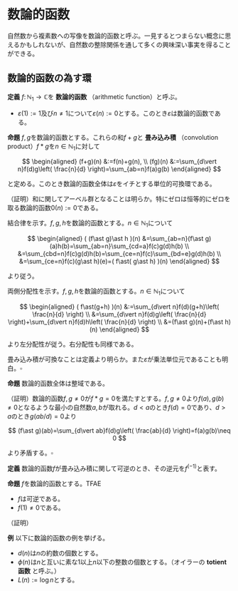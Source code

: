 
# 数論的函数

自然数から複素数への写像を数論的函数と呼ぶ。一見するとつまらない概念に思えるかもしれないが、自然数の整除関係を通して多くの興味深い事実を得ることができる。




## 数論的函数の為す環

__定義__ $f\colon\mathbb{N}_{1}\rightarrow\mathbb{C}$を **数論的函数** （arithmetic function）と呼ぶ。

- $\varepsilon(1):=1$及び$n\neq 1$について$\varepsilon(n):=0$とする。このとき$\varepsilon$は数論的函数である。

__命題__ $f, g$を数論的函数とする。これらの和$f+g$と **畳み込み積** （convolution product）$f\ast g$を$n\in\mathbb{N}_{1}$に対して

$$
\begin{aligned}
(f+g)(n) &:=f(n)+g(n), \\
(fg)(n) &:=\sum_{d\vert n}f(d)g\left( \frac{n}{d} \right)=\sum_{ab=n}f(a)g(b)
\end{aligned}
$$

と定める。このとき数論的函数全体は$\varepsilon$をイチとする単位的可換環である。

（証明）和に関してアーベル群となることは明らか。特にゼロは恒等的にゼロを取る数論的函数$0(n):=0$である。

結合律を示す。$f, g, h$を数論的函数とする。$n\in\mathbb{N}_{1}$について

$$
\begin{aligned}
( (f\ast g)\ast h )(n) &=\sum_{ab=n}(f\ast g)(a)h(b)=\sum_{ab=n}\sum_{cd=a}f(c)g(d)h(b) \\
&=\sum_{cbd=n}f(c)g(d)h(b)=\sum_{ce=n}f(c)\sum_{bd=e}g(d)h(b) \\
&=\sum_{ce=n}f(c)(g\ast h)(e)=( f\ast( g\ast h) )(n)
\end{aligned}
$$

より従う。

両側分配性を示す。$f, g, h$を数論的函数とする。$n\in\mathbb{N}_{1}$について

$$
\begin{aligned}
( f\ast(g+h) )(n) &:=\sum_{d\vert n}f(d)(g+h)\left( \frac{n}{d} \right) \\
&=\sum_{d\vert n}f(d)g\left( \frac{n}{d} \right)+\sum_{d\vert n}f(d)h\left( \frac{n}{d} \right) \\
&=(f\ast g)(n)+(f\ast h)(n)
\end{aligned}
$$

より左分配性が従う。右分配性も同様である。

畳み込み積が可換なことは定義より明らか。また$\varepsilon$が乗法単位元であることも明白。$\square$

__命題__ 数論的函数全体は整域である。

（証明）数論的函数$f, g\neq 0$が$f\ast g=0$を満たすとする。$f, g\neq 0$より$f(a), g(b)\neq 0$となるような最小の自然数$a, b$が取れる。$d\lt a$のとき$f(d)=0$であり、$d\gt a$のとき$g(ab/d)=0$より

$$
(f\ast g)(ab)=\sum_{d\vert ab}f(d)g\left( \frac{ab}{d} \right)=f(a)g(b)\neq 0
$$

より矛盾する。$\square$

__定義__ 数論的函数$f$が畳み込み積に関して可逆のとき、その逆元を$f^{(-1)}$と表す。

__命題__ $f$を数論的函数とする。TFAE

- $f$は可逆である。
- $f(1)\neq 0$である。

（証明）









__例__ 以下に数論的函数の例を挙げる。

- $d(n)$は$n$の約数の個数とする。
- $\phi(n)$は$n$と互いに素な$1$以上$n$以下の整数の個数とする。（オイラーの **totient函数** と呼ぶ。）
- $L(n):=\log{n}$とする。
